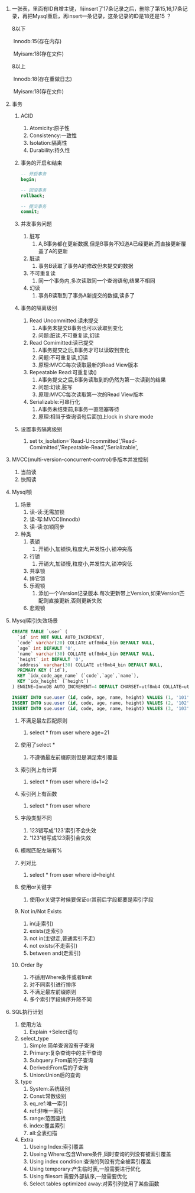 1. 一张表，里面有ID自增主键，当insert了17条记录之后，删除了第15,16,17条记录，再把Mysql重启，再insert一条记录，这条记录的ID是18还是15 ？ 

   8以下

   ​	Innodb:15(存在内存)

   ​	Myisam:18(存在文件)

   8以上

   ​	Innodb:18(存在重做日志)

   ​	Myisam:18(存在文件)

2. 事务

   1. ACID

      1. Atomicity:原子性
      2. Consistency:一致性
      3. Isolation:隔离性
      4. Durability:持久性

   2. 事务的开启和结束

      ``` sql
      -- 开启事务
      begin;
      
      -- 回滚事务
      rollback;
      
      -- 提交事务
      commit;
      ```

   3. 并发事务问题

      1. 脏写
         1. A,B事务都在更新数据,但是B事务不知道A已经更新,而直接更新覆盖了A的更新
      2. 脏读
         1. 事务B读取了事务A的修改但未提交的数据
      3. 不可重复读
         1. 同一个事务内,多次读取同一个查询语句,结果不相同
      4. 幻读
         1. 事务B读取到了事务A新提交的数据,读多了

   4. 事务的隔离级别

      1. Read Uncommitted:读未提交
         1. A事务未提交B事务也可以读取到变化
         2. 问题:脏读,不可重复读,幻读
      2. Read Comimitted:读已提交
         1. A事务提交之后,B事务才可以读取到变化
         2. 问题:不可重复读,幻读
         3. 原理:MVCC每次读取最新的Read View版本
      3. Repeatable Read:可重复读()
         1. A事务提交之后,B事务读取到的仍然为第一次读到的结果
         2. 问题:幻读,脏写
         3. 原理:MVCC每次读取第一次的Read View版本
      4. Serializable:可串行化
         1. A事务未结束前,B事务一直阻塞等待
         2. 原理:相当于查询语句后面加上lock in share mode

   5. 设置事务隔离级别

      1. set tx_isolation='Read-Uncommitted','Read-Comimitted','Repeatable-Read','Serializable',

3. MVCC(multi-version-concurrent-control)多版本并发控制

   1. 当前读
   2. 快照读

4. Mysql锁

   1. 场景
      1. 读-读:无需加锁
      2. 读-写:MVCC(Innodb)
      3. 读-读:加锁同步
   2. 种类
      1. 表锁
         1. 开销小,加锁快,粒度大,并发性小,锁冲突高
      2. 行锁
         1. 开销大,加锁慢,粒度小,并发性大,锁冲突低
      3. 共享锁
      4. 排它锁
      5. 乐观锁
         1. 添加一个Version记录版本.每次更新带上Version,如果Version匹配则直接更新,否则更新失败
      6. 悲观锁

5. Mysql索引失效场景

   ``` sql
   CREATE TABLE `user` (
     `id` int NOT NULL AUTO_INCREMENT,
     `code` varchar(20) COLLATE utf8mb4_bin DEFAULT NULL,
     `age` int DEFAULT '0',
     `name` varchar(30) COLLATE utf8mb4_bin DEFAULT NULL,
     `height` int DEFAULT '0',
     `address` varchar(30) COLLATE utf8mb4_bin DEFAULT NULL,
     PRIMARY KEY (`id`),
     KEY `idx_code_age_name` (`code`,`age`,`name`),
     KEY `idx_height` (`height`)
   ) ENGINE=InnoDB AUTO_INCREMENT=4 DEFAULT CHARSET=utf8mb4 COLLATE=utf8mb4_bin
   
   INSERT INTO sue.user (id, code, age, name, height) VALUES (1, '101', 21, '周星驰', 175,'香港');
   INSERT INTO sue.user (id, code, age, name, height) VALUES (2, '102', 18, '周杰伦', 173,'台湾');
   INSERT INTO sue.user (id, code, age, name, height) VALUES (3, '103', 23, '苏三', 174,'成都');
   ```

   1. 不满足最左匹配原则

      1. select * from user where age=21

   2. 使用了select *

      1. 不遵循最左前缀原则但是满足索引覆盖

   3. 索引列上有计算

      1. select * from user where id+1=2

   4. 索引列上有函数

      1. select * from user where 

   5. 字段类型不同

      1. 123错写成'123'索引不会失效
      2. '123'错写成123索引会失效

   6. 模糊匹配左端有%

   7. 列对比

      1. select * from user where id=height

   8. 使用or关键字

      1. 使用or关键字时候要保证or其前后字段都要是索引字段

   9. Not in/Not Exists

      1. in(走索引)
      2. exists(走索引)
      3. not in(主键走,普通索引不走)
      4. not exists(不走索引)
      5. between and(走索引)

   10. Order By

       1. 不适用Where条件或者limit
       2. 对不同索引进行排序
       3. 不满足最左前缀原则
       4. 多个索引字段排序升降不同

6. SQL执行计划

   1. 使用方法
      1. Explain +Select语句
   2. select_type
      1. Simple:简单查询没有子查询
      2. Primary:复杂查询中的主干查询
      3. Subquery:From前的子查询
      4. Derived:From后的子查询
      5. Union:Union后的查询
   3. type
      1. System:系统级别
      2. Const:常数级别
      3. eq_ref:唯一索引
      4. ref:非唯一索引
      5. range:范围查找
      6. index:覆盖索引
      7. all:全表扫描
   4. Extra
      1. Useing Index:索引覆盖
      2. Useing Where:包含Where条件,同时查询的列没有被索引覆盖
      3. Using index condition:查询的列没有完全被索引覆盖
      4. Using temporary:产生临时表,一般需要进行优化
      5. Using filesort:需要外部排序,一般需要优化
      6. Select tables optimized away:对索引列使用了某些函数

   